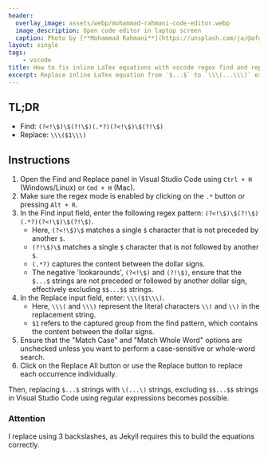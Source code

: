 ```yaml
---
header:
  overlay_image: assets/webp/mohammad-rahmani-code-editor.webp
  image_description: Open code editor in laptop screen
  caption: Photo by [**Mohammad Rahmani**](https://unsplash.com/ja/@afgprogrammer)
layout: single
tags:
    - vscode
title: How to fix inline LaTex equations with vscode regex find and replace
excerpt: Replace inline LaTex equation from `$...$` to `\\\(...\\\)` excluding `$ $...$ $` in VSCode
---
```


## TL;DR

- Find: `(?<!\$)\$(?!\$)(.*?)(?<!\$)\$(?!\$)`
- Replace: `\\\($1\\\)`

## Instructions

1. Open the Find and Replace panel in Visual Studio Code using `Ctrl + H` (Windows/Linux) or `Cmd + H` (Mac).
2. Make sure the regex mode is enabled by clicking on the `.*` button or pressing `Alt + R`.
3. In the Find input field, enter the following regex pattern: `(?<!\$)\$(?!\$)(.*?)(?<!\$)\$(?!\$)`.
   - Here, `(?<!\$)\$` matches a single `$` character that is not preceded by another `$`.
   - `(?!\$)\$` matches a single `$` character that is not followed by another `$`.
   - `(.*?)` captures the content between the dollar signs.
   - The negative 'lookarounds', `(?<!\$)` and `(?!\$)`, ensure that the `$...$` strings are not preceded or followed by another dollar sign, effectively excluding `$$...$$` strings.
4. In the Replace input field, enter: `\\\($1\\\)`.
   - Here, `\\\(` and `\\\)` represent the literal characters `\\(` and `\\)` in the replacement string.
   - `$1` refers to the captured group from the find pattern, which contains the content between the dollar signs.
5. Ensure that the "Match Case" and "Match Whole Word" options are unchecked unless you want to perform a case-sensitive or whole-word search.
6. Click on the Replace All button or use the Replace button to replace each occurrence individually.

Then, replacing `$...$` strings with `\(...\)` strings, excluding `$$...$$` strings in Visual Studio Code using regular expressions becomes possible.

### Attention

I replace using 3 backslashes, as Jekyll requires this to build the equations correctly.
